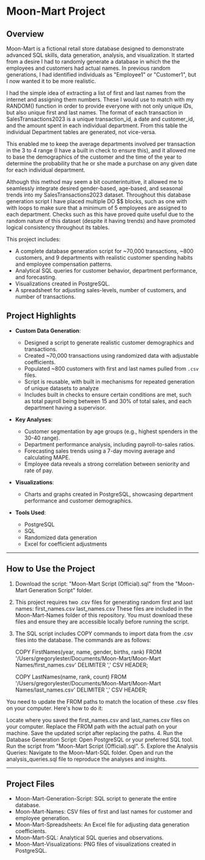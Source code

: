 # Moon-Mart Project

## Overview
Moon-Mart is a fictional retail store database designed to demonstrate advanced SQL skills, data generation, analysis, and visualization.
It started from a desire I had to randomly generate a database in which the the employees and customers had actual names.
In previous random generations, I had identified individuals as "Employee1" or "Customer1", but I now wanted it to be more realistic.

I had the simple idea of extracting a list of first and last names from the internet and assigning them numbers.
These I would use to match with my RANDOM() function in order to provide everyone with not only unique IDs, but also unique first and last names.
The format of each transaction in SalesTransactions2023 is a unique transaction_id, a date and customer_id, and the amount spent in each individual department. From this table the individual Department tables are generated, not vice-versa.

This enabled me to keep the average departments involved per transaction in the 3 to 4 range (I have a built in check to ensure this), and it allowed me to base the demographics of the customer and the time of the year to determine the probability that he or she made a purchase on any given date for each individual department.

Although this method may seem a bit counterintuitive, it allowed me to seamlessly integrate desired gender-based, age-based, and seasonal trends into my SalesTransactions2023 dataset. Throughout this database generation script I have placed multiple DO $$ blocks, such as one with with loops to make sure that a minimum of 5 employees are assigned to each department. Checks such as this have proved quite useful due to the random nature of this dataset (despite it having trends) and have promoted logical consistency throughout its tables.

This project includes:
- A complete database generation script for ~70,000 transactions, ~800 customers, and 9 departments with realistic customer spending habits and employee compensation patterns.
- Analytical SQL queries for customer behavior, department performance, and forecasting.
- Visualizations created in PostgreSQL.
- A spreadsheet for adjusting sales-levels, number of customers, and number of transactions.

## Project Highlights
- **Custom Data Generation**:
  - Designed a script to generate realistic customer demographics and transactions.
  - Created ~70,000 transactions using randomized data with adjustable coefficients.
  - Populated ~800 customers with first and last names pulled from `.csv` files.
  - Script is reusable, with built in mechanisms for repeated generation of unique datasets to analyze
  - Includes built in checks to ensure certain conditions are met, such as total payroll being between 15 and 30% of total sales, and each department having a supervisor.

- **Key Analyses**:
  - Customer segmentation by age groups (e.g., highest spenders in the 30-40 range).
  - Department performance analysis, including payroll-to-sales ratios.
  - Forecasting sales trends using a 7-day moving average and calculating MAPE.
  - Employee data reveals a strong correlation between seniority and rate of pay.

- **Visualizations**:
  - Charts and graphs created in PostgreSQL, showcasing department performance and customer demographics.
 
- **Tools Used**:
  - PostgreSQL
  - SQL
  - Randomized data generation
  - Excel for coefficient adjustments

----------------------------------------------------------------------------------------------------------------------------------------

## How to Use the Project

1. Download the script: "Moon-Mart Script (Official).sql" from the "Moon-Mart Generation Script" folder.
2. This project requires two .csv files for generating random first and last names:
      first_names.csv
      last_names.csv
These files are included in the Moon-Mart-Names folder of this repository. You must download these files and ensure they are accessible locally before running the script.
3. The SQL script includes COPY commands to import data from the .csv files into the database. The commands are as follows:

      COPY FirstNames(year, name, gender, births, rank)
      FROM '/Users/gregorylester/Documents/Moon-Mart/Moon-Mart Names/first_names.csv'
      DELIMITER ',' CSV HEADER;

      COPY LastNames(name, rank, count)
      FROM '/Users/gregorylester/Documents/Moon-Mart/Moon-Mart Names/last_names.csv'
      DELIMITER ',' CSV HEADER;
   
You need to update the FROM paths to match the location of these .csv files on your computer. Here's how to do it:

Locate where you saved the first_names.csv and last_names.csv files on your computer.
Replace the FROM path with the actual path on your machine. 
Save the updated script after replacing the paths.
4. Run the Database Generation Script:
      Open PostgreSQL or your preferred SQL tool.
      Run the script from "Moon-Mart Script (Official).sql".
5.  Explore the Analysis Queries:
      Navigate to the Moon-Mart-SQL folder.
      Open and run the analysis_queries.sql file to reproduce the analyses and insights.

----------------------------------------------------------------------------------------------------------------------------------------

## Project Files
- Moon-Mart-Generation-Script: SQL script to generate the entire database.
- Moon-Mart-Names: CSV files of first and last names for customer and employee generation.
- Moon-Mart-Spreadsheets: An Excel file for adjusting data generation coefficients.
- Moon-Mart-SQL: Analytical SQL queries and observations.
- Moon-Mart-Visualizations: PNG files of visualizations created in PostgreSQL.
